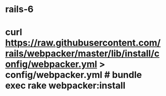 # rails-6
# curl https://raw.githubusercontent.com/rails/webpacker/master/lib/install/config/webpacker.yml > config/webpacker.yml # bundle exec rake webpacker:install
